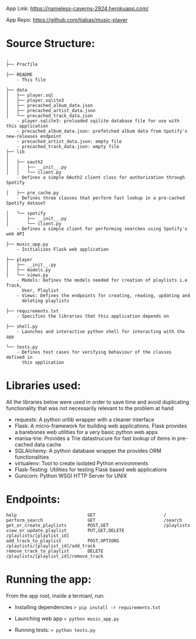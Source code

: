App Link: https://nameless-caverns-2924.herokuapp.com/

App Repo: https://github.com/tiabas/music-player

Source Structure:
===================
```
.
├── Procfile

├── README 
	- This file

├── data
│   ├── player.sql
│   ├── player.sqlite3
│   ├── precached_album_data.json
│   ├── precached_artist_data.json
│   └── precached_track_data.json
	- player.sqlite3: preloaded sqilite database file for use with this application
	- precached_album_data.json: prefetched album data from Spotify's new-releases endpoint
	- precached_artist_data.json: empty file
	- precached_track_data.json: empty file
├── lib
│   
│   ├── oauth2
│   │   ├── __init__.py
│   │   └── client.py
	- Defines a simple OAuth2 client class for authorization through Spotify
	
│   ├── pre_cache.py
	- Defines three classes that perform fast lookup in a pre-cached Spotify dataset 

│   └── spotify
│       ├── __init__.py
│       └── client.py
	- Defines a simple client for performing searches using Spotify's web API

├── music_app.py
	- Initializes Flask web application

├── player
│   ├── __init__.py
│   ├── models.py
│   └── views.py
	- Models: Defines the models needed for creation of playlists i.e Track,
	  User, Playlist
	- Views: Defines the endpoints for creating, reading, updating and 
	  deleting playlists

├── requirements.txt
	- Specifies the libraries that this application depends on

├── shell.py
	- Launches and interactive python shell for interacting with the app

└── tests.py
	- Defines test cases for verifying behaviour of the classes defined in 
	  this application
```

Libraries used:
===============
All the libraries below were used in order to save time and avoid duplicating 
functionality that was not necessarily relevant to the problem at hand

- requests: A python urllib wrapper with a cleaner interface
- Flask: A micro-framework for building web applications. Flask provides a barebones
         web utilities for a very basic python web apps
- marisa-trie: Provides a Trie datastrucure for fast lookup of items in pre-cached data cache
- SQLAlchemy: A python database wrapper the provides ORM functionalities
- virtualenv: Tool to create isolated Python environments
- Flask-Testing: Utilities for testing Flask based web applications
- Gunicorn: Python WSGI HTTP Server for UNIX

Endpoints:
==========
```
help                           GET                          /
perform_search                 GET                          /search
get_or_create_playlists        POST,GET                     /playlists
view_or_update_playlist        PUT,GET,DELETE               /playlists/[playlist_id]
add_track_to_playlist          POST,OPTIONS                 /playlists/[playlist_id]/add_track
remove_track_to_playlist       DELETE                       /playlists/[playlist_id]/remove_track
```

Running the app:
================
From the app root, inside a termianl, run:

- Installing dependencies
```> pip install -r requirements.txt```

- Launching web app
```> python music_app.py```

- Running tests:
```> python tests.py```
